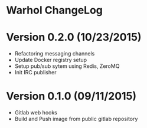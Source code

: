 Warhol ChangeLog
====================

# Version 0.2.0 (10/23/2015)

- Refactoring messaging channels
- Update Docker registry setup
- Setup pub/sub sytem using Redis, ZeroMQ
- Init IRC publisher

# Version 0.1.0 (09/11/2015)

- Gitlab web hooks
- Build and Push image from public gitlab repository
